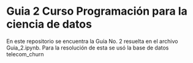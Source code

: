 # Guia 2 Curso Programación para la ciencia de datos
En este repositorio se encuentra la Guía No. 2 resuelta en el archivo Guia_2.ipynb. Para la resolución de esta se usó la base de datos telecom_churn
